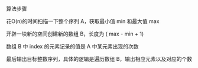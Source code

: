 算法步骤

花O(n)的时间扫描一下整个序列 A，获取最小值 min 和最大值 max

开辟一块新的空间创建新的数组 B，长度为 ( max - min + 1)

数组 B 中 index 的元素记录的值是 A 中某元素出现的次数

最后输出目标整数序列，具体的逻辑是遍历数组 B，输出相应元素以及对应的个数